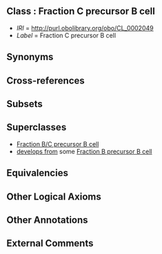 
## Class : Fraction C precursor B cell

 * *IRI* = http://purl.obolibrary.org/obo/CL_0002049
 * *Label* = Fraction C precursor B cell

## Synonyms


## Cross-references


## Subsets


## Superclasses

 * [Fraction B/C precursor B cell](../../CL/00/CL_0002400.md)
 * [develops from](../../RO/02/RO_0002202.md) some [Fraction B precursor B cell](../../CL/47/CL_0002047.md)

## Equivalencies


## Other Logical Axioms


## Other Annotations


## External Comments

